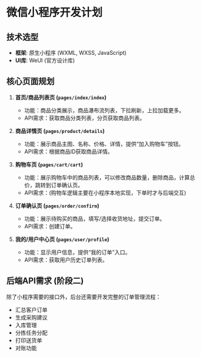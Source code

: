 # 微信小程序开发计划

## 技术选型

*   **框架**: 原生小程序 (WXML, WXSS, JavaScript)
*   **UI库**: WeUI (官方设计库)

## 核心页面规划

1.  **首页/商品列表页 (`pages/index/index`)**
    *   功能：商品分类展示，商品瀑布流列表，下拉刷新，上拉加载更多。
    *   API需求：获取商品分类列表，分页获取商品列表。

2.  **商品详情页 (`pages/product/details`)**
    *   功能：展示商品主图、名称、价格、详情，提供“加入购物车”按钮。
    *   API需求：根据商品ID获取商品详情。

3.  **购物车页 (`pages/cart/cart`)**
    *   功能：展示购物车中的商品列表，可以修改商品数量，删除商品，计算总价，跳转到订单确认页。
    *   API需求：(购物车逻辑主要在小程序本地实现，下单时才与后端交互)

4.  **订单确认页 (`pages/order/confirm`)**
    *   功能：展示待购买的商品，填写/选择收货地址，提交订单。
    *   API需求：创建订单。

5.  **我的/用户中心页 (`pages/user/profile`)**
    *   功能：显示用户信息，提供“我的订单”入口。
    *   API需求：获取用户历史订单列表。

## 后端API需求 (阶段二)

除了小程序需要的接口外，后台还需要开发完整的订单管理流程：

*   汇总客户订单
*   生成采购建议
*   入库管理
*   分拣任务分配
*   打印送货单
*   对账功能
